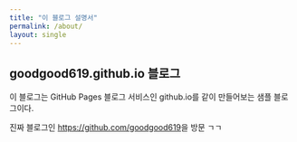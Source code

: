 ```yaml
---
title: "이 블로그 설명서"
permalink: /about/
layout: single
---
```


## goodgood619.github.io 블로그

이 블로그는 GitHub Pages 블로그 서비스인 github.io를 같이 만들어보는 샘플 블로그이다.

진짜 블로그인 <https://github.com/goodgood619>을 방문 ㄱㄱ
